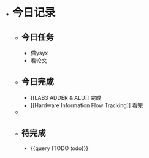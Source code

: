 - # 今日记录
	- ## 今日任务
		- 做ysyx
		- 看论文
	- ##  今日完成
		- [[LAB3 ADDER & ALU]] 完成
		- [[Hardware Information Flow Tracking]] 看完
	-
	- ## 待完成
		- {{query (TODO todo)}}